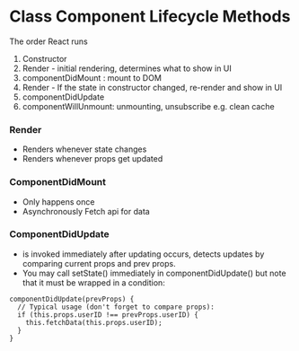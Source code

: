 # Class Component Lifecycle Methods

The order React runs

1. Constructor
2. Render - initial rendering, determines what to show in UI
3. componentDidMount : mount to DOM
4. Render - If the state in constructor changed, re-render and show in UI
5. componentDidUpdate
6. componentWillUnmount: unmounting, unsubscribe e.g. clean cache

### Render

- Renders whenever state changes
- Renders whenever props get updated

### ComponentDidMount

- Only happens once
- Asynchronously Fetch api for data

### ComponentDidUpdate

- is invoked immediately after updating occurs, detects updates by comparing current props and prev props.
- You may call setState() immediately in componentDidUpdate() but note that it must be wrapped in a condition:

```
componentDidUpdate(prevProps) {
  // Typical usage (don't forget to compare props):
  if (this.props.userID !== prevProps.userID) {
    this.fetchData(this.props.userID);
  }
}
```
